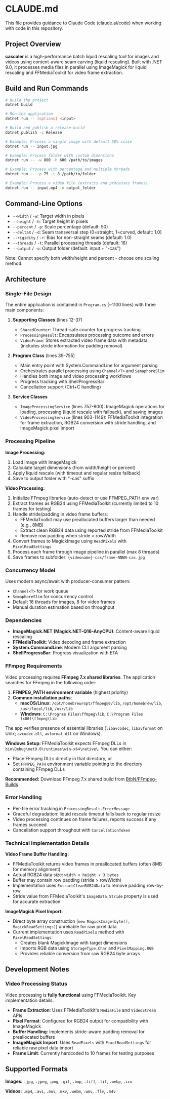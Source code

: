 # CLAUDE.md

This file provides guidance to Claude Code (claude.ai/code) when working with code in this repository.

## Project Overview

**cascaler** is a high-performance batch liquid rescaling tool for images and videos using content-aware seam carving (liquid rescaling). Built with .NET 9.0, it processes media files in parallel using ImageMagick for liquid rescaling and FFMediaToolkit for video frame extraction.

## Build and Run Commands

```bash
# Build the project
dotnet build

# Run the application
dotnet run -- [options] <input>

# Build and publish a release build
dotnet publish -c Release

# Example: Process a single image with default 50% scale
dotnet run -- input.jpg

# Example: Process folder with custom dimensions
dotnet run -- -w 800 -h 600 /path/to/images

# Example: Process with percentage and multiple threads
dotnet run -- -p 75 -t 8 /path/to/folder

# Example: Process a video file (extracts and processes frames)
dotnet run -- input.mp4 -o output_folder
```

## Command-Line Options

- `--width` / `-w`: Target width in pixels
- `--height` / `-h`: Target height in pixels
- `--percent` / `-p`: Scale percentage (default: 50)
- `--deltaX` / `-d`: Seam transversal step (0=straight, 1=curved, default: 1.0)
- `--rigidity` / `-r`: Bias for non-straight seams (default: 1.0)
- `--threads` / `-t`: Parallel processing threads (default: 16)
- `--output` / `-o`: Output folder (default: input + "-cas")

Note: Cannot specify both width/height and percent - choose one scaling method.

## Architecture

### Single-File Design

The entire application is contained in `Program.cs` (~1100 lines) with three main components:

1. **Supporting Classes** (lines 12-37)
   - `SharedCounter`: Thread-safe counter for progress tracking
   - `ProcessingResult`: Encapsulates processing outcome and errors
   - `VideoFrame`: Stores extracted video frame data with metadata (includes stride information for padding removal)

2. **Program Class** (lines 39-755)
   - Main entry point with System.CommandLine for argument parsing
   - Orchestrates parallel processing using `Channel<T>` and `SemaphoreSlim`
   - Handles both image and video processing workflows
   - Progress tracking with ShellProgressBar
   - Cancellation support (Ctrl+C handling)

3. **Service Classes**
   - `ImageProcessingService` (lines 757-900): ImageMagick operations for loading, processing (liquid rescale with fallback), and saving images
   - `VideoProcessingService` (lines 903-1149): FFMediaToolkit integration for frame extraction, RGB24 conversion with stride handling, and ImageMagick pixel import

### Processing Pipeline

**Image Processing:**

1. Load image with ImageMagick
2. Calculate target dimensions (from width/height or percent)
3. Apply liquid rescale (with timeout and regular resize fallback)
4. Save to output folder with "-cas" suffix

**Video Processing:**

1. Initialize FFmpeg libraries (auto-detect or use FFMPEG_PATH env var)
2. Extract frames as RGB24 using FFMediaToolkit (currently limited to 10 frames for testing)
3. Handle stride/padding in video frame buffers:
   - FFMediaToolkit may use preallocated buffers larger than needed (e.g., 8MB)
   - Extract clean RGB24 data using reported stride from FFMediaToolkit
   - Remove row padding when stride > rowWidth
4. Convert frames to MagickImage using `ReadPixels` with `PixelReadSettings`
5. Process each frame through image pipeline in parallel (max 8 threads)
6. Save frames to subfolder: `{videoname}-cas/frame-NNNN-cas.jpg`

### Concurrency Model

Uses modern async/await with producer-consumer pattern:

- `Channel<T>` for work queue
- `SemaphoreSlim` for concurrency control
- Default 16 threads for images, 8 for video frames
- Manual duration estimation based on throughput

### Dependencies

- **ImageMagick.NET (Magick.NET-Q16-AnyCPU)**: Content-aware liquid rescaling
- **FFMediaToolkit**: Video decoding and frame extraction
- **System.CommandLine**: Modern CLI argument parsing
- **ShellProgressBar**: Progress visualization with ETA

### FFmpeg Requirements

Video processing requires **FFmpeg 7.x shared libraries**. The application searches for FFmpeg in the following order:

1. **FFMPEG_PATH environment variable** (highest priority)
2. **Common installation paths**:
   - **macOS/Linux**: `/opt/homebrew/opt/ffmpeg@7/lib`, `/opt/homebrew/lib`, `/usr/local/lib`, `/usr/lib`
   - **Windows**: `C:\Program Files\ffmpeg\lib`, `C:\Program Files (x86)\ffmpeg\lib`

The app verifies presence of essential libraries (`libavcodec`, `libavformat` on Unix; `avcodec.dll`, `avformat.dll` on Windows).

**Windows Setup:**
FFMediaToolkit expects FFmpeg DLLs in `bin\Debug\net9.0\runtimes\win-x64\native\`. You can either:
- Place FFmpeg DLLs directly in that directory, or
- Set `FFMPEG_PATH` environment variable pointing to the directory containing FFmpeg DLLs

**Recommended:** Download FFmpeg 7.x shared build from [BtbN/FFmpeg-Builds](https://github.com/BtbN/FFmpeg-Builds/releases)

### Error Handling

- Per-file error tracking in `ProcessingResult.ErrorMessage`
- Graceful degradation: liquid rescale timeout falls back to regular resize
- Video processing continues on frame failures, reports success if any frames succeed
- Cancellation support throughout with `CancellationToken`

### Technical Implementation Details

**Video Frame Buffer Handling:**
- FFMediaToolkit returns video frames in preallocated buffers (often 8MB for memory alignment)
- Actual RGB24 data size: `width × height × 3 bytes`
- Buffer may contain row padding (stride > rowWidth)
- Implementation uses `ExtractCleanRGB24Data` to remove padding row-by-row
- Stride value from FFMediaToolkit's `ImageData.Stride` property is used for accurate extraction

**ImageMagick Pixel Import:**
- Direct byte array construction (`new MagickImage(byte[], MagickReadSettings)`) unreliable for raw pixel data
- Current implementation uses `ReadPixels` method with `PixelReadSettings`:
  - Creates blank MagickImage with target dimensions
  - Imports RGB data using `StorageType.Char` and `PixelMapping.RGB`
  - Provides reliable conversion from raw RGB24 byte arrays

## Development Notes

### Video Processing Status

Video processing is **fully functional** using FFMediaToolkit. Key implementation details:

- **Frame Extraction**: Uses FFMediaToolkit's `MediaFile` and `VideoStream` APIs
- **Pixel Format**: Configured for RGB24 output for compatibility with ImageMagick
- **Buffer Handling**: Implements stride-aware padding removal for preallocated buffers
- **ImageMagick Import**: Uses `ReadPixels` with `PixelReadSettings` for reliable raw pixel data import
- **Frame Limit**: Currently hardcoded to 10 frames for testing purposes

## Supported Formats

**Images:** `.jpg`, `.jpeg`, `.png`, `.gif`, `.bmp`, `.tiff`, `.tif`, `.webp`, `.ico`

**Videos:** `.mp4`, `.avi`, `.mov`, `.mkv`, `.webm`, `.wmv`, `.flv`, `.m4v`

